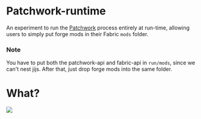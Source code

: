 # Patchwork-runtime
An experiment to run the [Patchwork](https://github.com/PatchworkMC) process entirely at run-time, allowing users to
simply put forge mods in their Fabric `mods` folder.

### Note
You have to put both the patchwork-api and fabric-api in `run/mods`, since we can't nest jijs. After that, just drop
forge mods into the same folder.

# What?

![](https://media.discordapp.net/attachments/662189419952078878/662191501526171666/bigconcern.png?width=392&height=638)